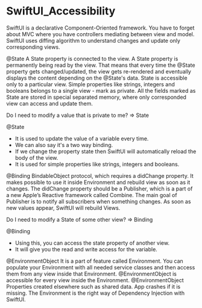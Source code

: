 # SwiftUI_Accessibility
SwiftUI is a declarative Component-Oriented framework. You have to forget about MVC where you have controllers mediating between view and model. SwiftUI uses diffing algorithm to understand changes and update only corresponding views.

@State
A State property is connected to the view. A State property is permanently being read by the view. That means that every time the @State property gets changed/updated, the view gets re-rendered and eventually displays the content depending on the @State's data.
State is accessible only to a particular view.
Simple properties like strings, integers and booleans belongs to a single view - mark as private.
All the fields marked as State are stored in special separated memory, where only corresponded view can access and update them.

Do I need to modify a value that is private to me? => State

@State
- It is used to update the value of a variable every time.
- We can also say it's a two way binding.
- If we change the property state then SwiftUI will automatically reload the body of the view.
- It is used for simple properties like strings, integers and booleans.

@Binding
BindableObject protocol, which requires a didChange property. It makes possible to use it inside Environment and rebuild view as soon as it changes.
The didChange property should be a Publisher, which is a part of a new Apple’s Reactive framework called Combine.
The main goal of Publisher is to notify all subscribers when something changes. As soon as new values appear, SwiftUI will rebuild Views.

Do I need to modify a State of some other view? => Binding

@Binding
- Using this, you can access the state property of another view.
- It will give you the read and write access for the variable.

@EnvironmentObject
It is a part of feature called Environment. You can populate your Environment with all needed service classes and then access them from any view inside that Environment.
@EnvironmentObject is accessible for every view inside the Environment.
@EnvironmentObject Properties created elsewhere such as shared data. App crashes if it is missing.
The Environment is the right way of Dependency Injection with SwiftUI.
